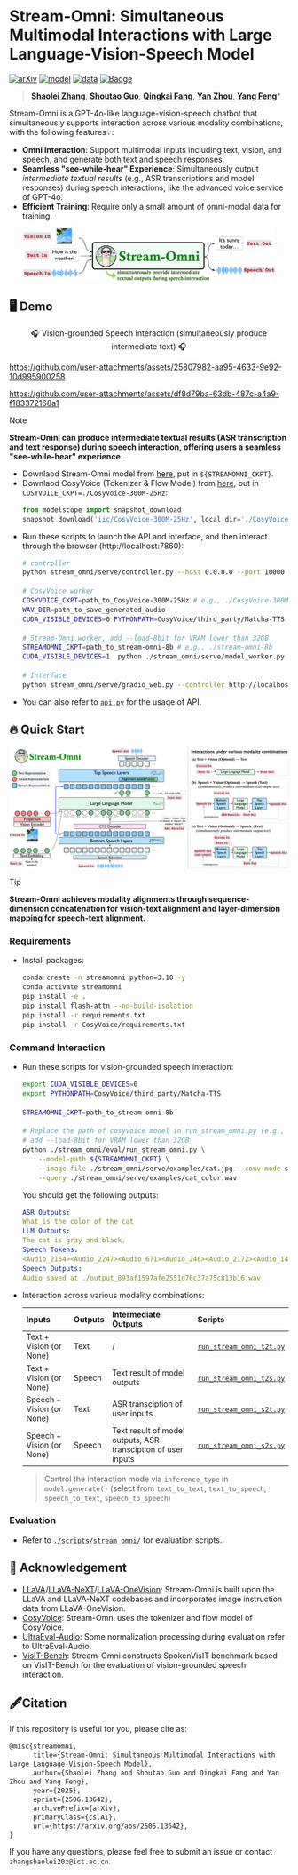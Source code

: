 # Stream-Omni: Simultaneous Multimodal Interactions with Large Language-Vision-Speech Model

[![arXiv](https://img.shields.io/badge/arXiv-2506.13642-b31b1b.svg?logo=arXiv)](https://arxiv.org/abs/2506.13642)
[![model](https://img.shields.io/badge/%F0%9F%A4%97%20Huggingface%20-stream--omni--8b-orange.svg)](https://huggingface.co/ICTNLP/stream-omni-8b)
[![data](https://img.shields.io/badge/%F0%9F%93%91%20Datasets%20-InstructOmni-green.svg)](https://huggingface.co/datasets/ICTNLP/InstructOmni)
[![Badge](https://hitscounter.dev/api/hit?url=https%3A%2F%2Fgithub.com%2Fictnlp%2FStream-Omni&label=Visitors&icon=graph-up&color=%23dc3545)](https://github.com/ictnlp/Stream-Omni)

> [**Shaolei Zhang**](https://zhangshaolei1998.github.io/), [**Shoutao Guo**](https://scholar.google.com.hk/citations?user=XwHtPyAAAAAJ), [**Qingkai Fang**](https://fangqingkai.github.io/), [**Yan Zhou**](https://zhouyan19.github.io/zhouyan/), [**Yang Feng**](https://people.ucas.edu.cn/~yangfeng?language=en)\*


Stream-Omni is a GPT-4o-like language-vision-speech chatbot that simultaneously supports interaction across various modality combinations, with the following features💡:
- **Omni Interaction**: Support multimodal inputs including text, vision, and speech, and generate both text and speech responses.
- **Seamless "see-while-hear" Experience**: Simultaneously output *intermediate textual results* (e.g., ASR transcriptions and model responses) during speech interactions, like the advanced voice service of GPT-4o.
- **Efficient Training**: Require only a small amount of omni-modal data for training.

<p align="center" width="100%">
<img src="./assets/stream-omni.png" alt="stream-omni" style="width: 90%; min-width: 300px; display: block; margin: auto;">
</p>

## 🖥 Demo

<p align="center" width="100%">
🎧 Vision-grounded Speech Interaction (simultaneously produce intermediate text) 🎧
</p>

https://github.com/user-attachments/assets/25807982-aa95-4633-9e92-10d995900258

https://github.com/user-attachments/assets/df8d79ba-63db-487c-a4a9-f183372168a1

> [!NOTE]
>
> **Stream-Omni can produce intermediate textual results (ASR transcription and text response) during speech interaction, offering users a seamless "see-while-hear" experience.**




- Downlaod Stream-Omni model from [here](https://huggingface.co/ICTNLP/stream-omni-8b), put in `${STREAMOMNI_CKPT}`.
- Downlaod CosyVoice (Tokenizer & Flow Model) from [here](https://modelscope.cn/models/iic/CosyVoice-300M-25Hz/files), put in `COSYVOICE_CKPT=./CosyVoice-300M-25Hz`:
    ```python
    from modelscope import snapshot_download
    snapshot_download('iic/CosyVoice-300M-25Hz', local_dir='./CosyVoice-300M-25Hz')
    ```
- Run these scripts to launch the API and interface, and then interact through the browser (http://localhost:7860):
    ```bash
    # controller
    python stream_omni/serve/controller.py --host 0.0.0.0 --port 10000
    
    # CosyVoice worker
    COSYVOICE_CKPT=path_to_CosyVoice-300M-25Hz # e.g., ./CosyVoice-300M-25Hz
    WAV_DIR=path_to_save_generated_audio
    CUDA_VISIBLE_DEVICES=0 PYTHONPATH=CosyVoice/third_party/Matcha-TTS python ./CosyVoice/cosyvoice_worker.py --port 21003 --model ${COSYVOICE_CKPT} --wav_dir ./gen_wavs/
    
    # Stream-Omni worker, add --load-8bit for VRAM lower than 32GB 
    STREAMOMNI_CKPT=path_to_stream-omni-8b # e.g., ./stream-omni-8b
    CUDA_VISIBLE_DEVICES=1  python ./stream_omni/serve/model_worker.py --host 0.0.0.0 --controller http://localhost:10000 --port 40000 --worker http://localhost:40000 --model-path ${STREAMOMNI_CKPT} --model-name stream-omni
    
    # Interface
    python stream_omni/serve/gradio_web.py --controller http://localhost:10000 --model-list-mode reload  --port 7860
    ```
- You can also refer to [`api.py`](./api.py) for the usage of API.

## 🔥 Quick Start

<p align="center" width="100%">
<img src="./assets/model.png" alt="model" style="width: 100%; min-width: 300px; display: block; margin: auto;">
</p>

> [!Tip]
>
> **Stream-Omni achieves modality alignments through sequence-dimension concatenation for vision-text alignment and layer-dimension mapping for speech-text alignment.**



### Requirements

- Install packages:
    ```bash
    conda create -n streamomni python=3.10 -y
    conda activate streamomni
    pip install -e .
    pip install flash-attn --no-build-isolation
    pip install -r requirements.txt
    pip install -r CosyVoice/requirements.txt
    ```
### Command Interaction
- Run these scripts for vision-grounded speech interaction:
    ```bash
    export CUDA_VISIBLE_DEVICES=0
    export PYTHONPATH=CosyVoice/third_party/Matcha-TTS
    
    STREAMOMNI_CKPT=path_to_stream-omni-8b
    
    # Replace the path of cosyvoice model in run_stream_omni.py (e.g., cosyvoice = CosyVoiceModel('./CosyVoice-300M-25Hz')) 
    # add --load-8bit for VRAM lower than 32GB 
    python ./stream_omni/eval/run_stream_omni.py \
        --model-path ${STREAMOMNI_CKPT} \
        --image-file ./stream_omni/serve/examples/cat.jpg --conv-mode stream_omni_llama_3_1 --model-name stream-omni  \
        --query ./stream_omni/serve/examples/cat_color.wav
    ```
    
    You should get the following outputs:
    
    ```yaml
    ASR Outputs:
    What is the color of the cat
    LLM Outputs:
    The cat is gray and black.
    Speech Tokens:
    <Audio_2164><Audio_2247><Audio_671><Audio_246><Audio_2172><Audio_1406><Audio_119><Audio_203><Audio_2858><Audio_2099><Audio_1716><Audio_22><Audio_1736><Audio_1038><Audio_4082><Audio_1655><Audio_2409><Audio_2104><Audio_571><Audio_2255><Audio_73><Audio_760><Audio_822><Audio_701><Audio_2583><Audio_1038><Audio_2203><Audio_1185><Audio_2103><Audio_1718><Audio_2610><Audio_1883><Audio_16><Audio_792><Audio_8><Audio_8><Audio_535><Audio_67>
    Speech Outputs:
    Audio saved at ./output_893af1597afe2551d76c37a75c813b16.wav
    ```
    
- Interaction across various modality combinations:

    | Inputs                    | Outputs | Intermediate Outputs                                         | Scripts                                                       |
    | ------------------------- | ------- | ------------------------------------------------------------ | ------------------------------------------------------------ |
    | Text + Vision (or None)   | Text    | /                                                            | [`run_stream_omni_t2t.py`](./stream_omni/eval/run_stream_omni_t2t.py) |
    | Text + Vision (or None)   | Speech  | Text result of model outputs                                 | [`run_stream_omni_t2s.py`](./stream_omni/eval/run_stream_omni_t2s.py) |
    | Speech + Vision (or None) | Text    | ASR transciption of user inputs                              | [`run_stream_omni_s2t.py`](./stream_omni/eval/run_stream_omni_s2t.py) |
    | Speech + Vision (or None) | Speech  | Text result of model outputs, ASR transciption of user inputs | [`run_stream_omni_s2s.py`](./stream_omni/eval/run_stream_omni_s2s.py) |

    > Control the interaction mode via `inference_type` in `model.generate()` (select from `text_to_text`, `text_to_speech`, `speech_to_text`, `speech_to_speech`)

### Evaluation
- Refer to [`./scripts/stream_omni/`](./scripts/stream_omni/) for evaluation scripts.

## 🤝 Acknowledgement
- [LLaVA](https://github.com/haotian-liu/LLaVA)/[LLaVA-NeXT](https://github.com/LLaVA-VL/LLaVA-NeXT)/[LLaVA-OneVision](https://github.com/LLaVA-VL/LLaVA-NeXT): Stream-Omni is built upon the LLaVA and LLaVA-NeXT codebases and incorporates image instruction data from LLaVA-OneVision.
- [CosyVoice](https://github.com/FunAudioLLM/CosyVoice): Stream-Omni uses the tokenizer and flow model of CosyVoice.
- [UltraEval-Audio](https://github.com/OpenBMB/UltraEval-Audio): Some normalization processing during evaluation refer to UltraEval-Audio.
- [VisIT-Bench](https://visit-bench.github.io/): Stream-Omni constructs SpokenVisIT benchmark based on VisIT-Bench for the evaluation of vision-grounded speech interaction.


## 🖋Citation

If this repository is useful for you, please cite as:

```
@misc{streamomni,
      title={Stream-Omni: Simultaneous Multimodal Interactions with Large Language-Vision-Speech Model}, 
      author={Shaolei Zhang and Shoutao Guo and Qingkai Fang and Yan Zhou and Yang Feng},
      year={2025},
      eprint={2506.13642},
      archivePrefix={arXiv},
      primaryClass={cs.AI},
      url={https://arxiv.org/abs/2506.13642}, 
}
```

If you have any questions, please feel free to submit an issue or contact `zhangshaolei20z@ict.ac.cn`.
